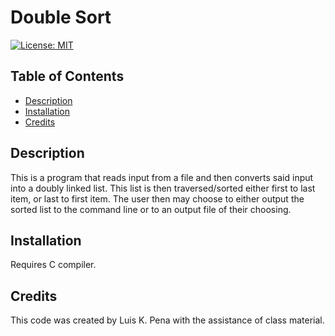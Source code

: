 # Double Sort
[![License: MIT](https://img.shields.io/badge/License-MIT-yellow.svg)](https://opensource.org/licenses/MIT)

## Table of Contents
- [Description](#description)
- [Installation](#installation)
- [Credits](#credits)

## Description
This is a program that reads input from a file and
then converts said input into a doubly linked list. 
This list is then traversed/sorted either first to 
last item, or last to first item. The user then may 
choose to either output the sorted list to the command 
line or to an output file of their choosing.

## Installation
Requires C compiler.

## Credits
This code was created by Luis K. Pena with the assistance
of class material.
